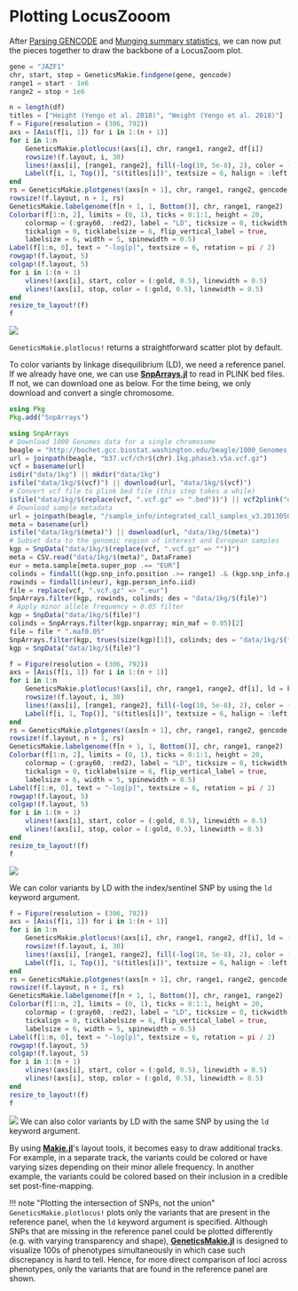 # Plotting LocusZooom

After [Parsing GENCODE](@ref) and [Munging summary statistics](@ref),
we can now put the pieces together to draw the backbone of a LocusZoom plot. 

```julia
gene = "JAZF1"
chr, start, stop = GeneticsMakie.findgene(gene, gencode)
range1 = start - 1e6
range2 = stop + 1e6

n = length(df)
titles = ["Height (Yengo et al. 2018)", "Weight (Yengo et al. 2018)"]
f = Figure(resolution = (306, 792))
axs = [Axis(f[i, 1]) for i in 1:(n + 1)]
for i in 1:n
    GeneticsMakie.plotlocus!(axs[i], chr, range1, range2, df[i])
    rowsize!(f.layout, i, 30)
    lines!(axs[i], [range1, range2], fill(-log(10, 5e-8), 2), color = (:purple, 0.5), linewidth = 0.5)
    Label(f[i, 1, Top()], "$(titles[i])", textsize = 6, halign = :left, padding = (7.5, 0, -5, 0))
end
rs = GeneticsMakie.plotgenes!(axs[n + 1], chr, range1, range2, gencode; height = 0.1)
rowsize!(f.layout, n + 1, rs)
GeneticsMakie.labelgenome(f[n + 1, 1, Bottom()], chr, range1, range2)
Colorbar(f[1:n, 2], limits = (0, 1), ticks = 0:1:1, height = 20,
    colormap = (:gray60, :red2), label = "LD", ticksize = 0, tickwidth = 0,
    tickalign = 0, ticklabelsize = 6, flip_vertical_label = true,
    labelsize = 6, width = 5, spinewidth = 0.5)
Label(f[1:n, 0], text = "-log[p]", textsize = 6, rotation = pi / 2)
rowgap!(f.layout, 5)
colgap!(f.layout, 5)
for i in 1:(n + 1)
    vlines!(axs[i], start, color = (:gold, 0.5), linewidth = 0.5)
    vlines!(axs[i], stop, color = (:gold, 0.5), linewidth = 0.5)
end
resize_to_layout!(f)
f
```
![](../figs/JAZF1-locuszoom.png)

`GeneticsMakie.plotlocus!` returns a straightforward scatter plot by default.

To color variants by linkage disequilibrium (LD), we need a reference panel. If we already have
one, we can use [__SnpArrays.jl__](https://openmendel.github.io/SnpArrays.jl/latest/) to
read in PLINK bed files. If not, we can download one as below. For the time being, 
we only download and convert a single chromosome. 

```julia
using Pkg
Pkg.add("SnpArrays")
```

```julia
using SnpArrays
# Download 1000 Genomes data for a single chromosome
beagle = "http://bochet.gcc.biostat.washington.edu/beagle/1000_Genomes_phase3_v5a"
url = joinpath(beagle, "b37.vcf/chr$(chr).1kg.phase3.v5a.vcf.gz")
vcf = basename(url)
isdir("data/1kg") || mkdir("data/1kg")
isfile("data/1kg/$(vcf)") || download(url, "data/1kg/$(vcf)")
# Convert vcf file to plink bed file (this step takes a while)
isfile("data/1kg/$(replace(vcf, ".vcf.gz" => ".bed"))") || vcf2plink("data/1kg/$(vcf)", "data/1kg/$(replace(vcf, ".vcf.gz" => ""))")
# Download sample metadata
url = joinpath(beagle, "/sample_info/integrated_call_samples_v3.20130502.ALL.panel")
meta = basename(url) 
isfile("data/1kg/$(meta)") || download(url, "data/1kg/$(meta)")
# Subset data to the genomic region of interest and European samples
kgp = SnpData("data/1kg/$(replace(vcf, ".vcf.gz" => ""))")
meta = CSV.read("data/1kg/$(meta)", DataFrame)
eur = meta.sample[meta.super_pop .== "EUR"]
colinds = findall((kgp.snp_info.position .>= range1) .& (kgp.snp_info.position .<= range2))
rowinds = findall(in(eur), kgp.person_info.iid)
file = replace(vcf, ".vcf.gz" => ".eur")
SnpArrays.filter(kgp, rowinds, colinds; des = "data/1kg/$(file)")
# Apply minor allele frequency > 0.05 filter
kgp = SnpData("data/1kg/$(file)")
colinds = SnpArrays.filter(kgp.snparray; min_maf = 0.05)[2]
file = file * ".maf0.05"
SnpArrays.filter(kgp, trues(size(kgp)[1]), colinds; des = "data/1kg/$(file)")
kgp = SnpData("data/1kg/$(file)")
```

```julia
f = Figure(resolution = (306, 792))
axs = [Axis(f[i, 1]) for i in 1:(n + 1)]
for i in 1:n
    GeneticsMakie.plotlocus!(axs[i], chr, range1, range2, df[i], ld = kgp)
    rowsize!(f.layout, i, 30)
    lines!(axs[i], [range1, range2], fill(-log(10, 5e-8), 2), color = (:purple, 0.5), linewidth = 0.5)
    Label(f[i, 1, Top()], "$(titles[i])", textsize = 6, halign = :left, padding = (7.5, 0, -5, 0))
end
rs = GeneticsMakie.plotgenes!(axs[n + 1], chr, range1, range2, gencode; height = 0.1)
rowsize!(f.layout, n + 1, rs)
GeneticsMakie.labelgenome(f[n + 1, 1, Bottom()], chr, range1, range2)
Colorbar(f[1:n, 2], limits = (0, 1), ticks = 0:1:1, height = 20,
    colormap = (:gray60, :red2), label = "LD", ticksize = 0, tickwidth = 0,
    tickalign = 0, ticklabelsize = 6, flip_vertical_label = true,
    labelsize = 6, width = 5, spinewidth = 0.5)
Label(f[1:n, 0], text = "-log[p]", textsize = 6, rotation = pi / 2)
rowgap!(f.layout, 5)
colgap!(f.layout, 5)
for i in 1:(n + 1)
    vlines!(axs[i], start, color = (:gold, 0.5), linewidth = 0.5)
    vlines!(axs[i], stop, color = (:gold, 0.5), linewidth = 0.5)
end
resize_to_layout!(f)
f
```
![](../figs/JAZF1-locuszoom-ld.png)

We can color variants by LD with the index/sentinel SNP by using the `ld` keyword argument.

```julia
f = Figure(resolution = (306, 792))
axs = [Axis(f[i, 1]) for i in 1:(n + 1)]
for i in 1:n
    GeneticsMakie.plotlocus!(axs[i], chr, range1, range2, df[i], ld = (kgp, "rs508347"))
    rowsize!(f.layout, i, 30)
    lines!(axs[i], [range1, range2], fill(-log(10, 5e-8), 2), color = (:purple, 0.5), linewidth = 0.5)
    Label(f[i, 1, Top()], "$(titles[i])", textsize = 6, halign = :left, padding = (7.5, 0, -5, 0))
end
rs = GeneticsMakie.plotgenes!(axs[n + 1], chr, range1, range2, gencode; height = 0.1)
rowsize!(f.layout, n + 1, rs)
GeneticsMakie.labelgenome(f[n + 1, 1, Bottom()], chr, range1, range2)
Colorbar(f[1:n, 2], limits = (0, 1), ticks = 0:1:1, height = 20,
    colormap = (:gray60, :red2), label = "LD", ticksize = 0, tickwidth = 0,
    tickalign = 0, ticklabelsize = 6, flip_vertical_label = true,
    labelsize = 6, width = 5, spinewidth = 0.5)
Label(f[1:n, 0], text = "-log[p]", textsize = 6, rotation = pi / 2)
rowgap!(f.layout, 5)
colgap!(f.layout, 5)
for i in 1:(n + 1)
    vlines!(axs[i], start, color = (:gold, 0.5), linewidth = 0.5)
    vlines!(axs[i], stop, color = (:gold, 0.5), linewidth = 0.5)
end
resize_to_layout!(f)
f
```
![](../figs/JAZF1-locuszoom-ld-snp.png)
We can also color variants by LD with the same SNP by using the `ld` keyword argument.

By using [__Makie.jl__](https://makie.juliaplots.org/stable/)'s layout tools, 
it becomes easy to draw additional tracks. For example, in a separate track, 
the variants could be colored or have varying sizes depending on their minor allele frequency. 
In another example, the variants could be colored based on their inclusion in a 
credible set post-fine-mapping.

!!! note "Plotting the intersection of SNPs, not the union"
    `GeneticsMakie.plotlocus!` plots only the variants that are present in the reference panel, 
    when the `ld` keyword argument is specified. Although SNPs that are missing in the
    reference panel could be plotted differently (e.g. with varying transparency and shape),
    [__GeneticsMakie.jl__](https://github.com/mmkim1210/GeneticsMakie.jl) is designed to
    visualize 100s of phenotypes simultaneously in which case such discrepancy is hard to tell.
    Hence, for more direct comparison of loci across phenotypes, only the variants that are found in the
    reference panel are shown.